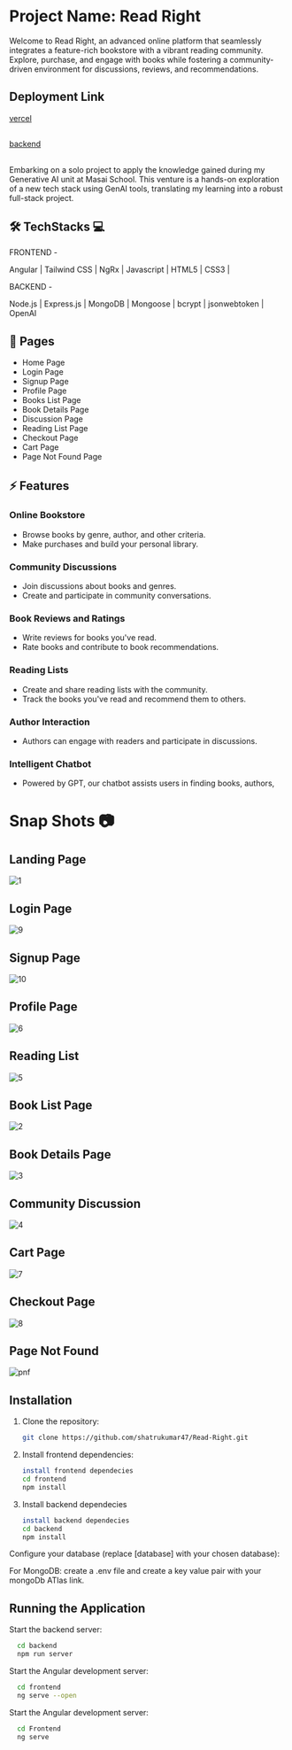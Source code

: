 # Project Name: Read Right

Welcome to Read Right, an advanced online platform that seamlessly integrates a feature-rich bookstore with a vibrant reading community. Explore, purchase, and engage with books while fostering a community-driven environment for discussions, reviews, and recommendations.


## Deployment Link

[vercel](https://read-right-shatru.vercel.app/)
##
[backend](https://kind-ruby-magpie-sari.cyclic.app/)

##

Embarking on a solo project to apply the knowledge gained during my Generative AI unit at Masai School. This venture is a hands-on exploration of a new tech stack using GenAI tools, translating my learning into a robust full-stack project.

## 🛠 TechStacks 💻

FRONTEND -

Angular | Tailwind CSS | NgRx | Javascript | HTML5 | CSS3 |

BACKEND -

 Node.js | Express.js | MongoDB | Mongoose | bcrypt | jsonwebtoken | OpenAI 

## 📄 Pages

- Home Page
- Login Page
- Signup Page
- Profile Page
- Books List Page
- Book Details Page
- Discussion Page
- Reading List Page
- Checkout Page
- Cart Page
- Page Not Found Page

## ⚡ Features

### Online Bookstore
- Browse books by genre, author, and other criteria.
- Make purchases and build your personal library.

### Community Discussions
- Join discussions about books and genres.
- Create and participate in community conversations.

### Book Reviews and Ratings
- Write reviews for books you've read.
- Rate books and contribute to book recommendations.

### Reading Lists
- Create and share reading lists with the community.
- Track the books you've read and recommend them to others.

### Author Interaction
- Authors can engage with readers and participate in discussions.

### Intelligent Chatbot
- Powered by GPT, our chatbot assists users in finding books, authors,

# Snap Shots 📷
## Landing Page
![1](https://github.com/shatrukumar47/Read-Right/assets/123942835/f91759f3-da8f-4b9c-a692-a95d45085c21)

## Login Page
![9](https://github.com/shatrukumar47/Read-Right/assets/123942835/ee28c071-f905-4ca6-8bd8-f8764d408582)

## Signup Page 
![10](https://github.com/shatrukumar47/Read-Right/assets/123942835/8c0d6e6a-be99-4634-8de3-3ac682a5d5f8)

## Profile Page
![6](https://github.com/shatrukumar47/Read-Right/assets/123942835/d8b6e1ec-f538-4a39-bb46-a0c4b1ab143f)

## Reading List
![5](https://github.com/shatrukumar47/Read-Right/assets/123942835/e2dd073f-936b-425b-96a9-1e76f5a160b0)

## Book List Page
![2](https://github.com/shatrukumar47/Read-Right/assets/123942835/d371b7b2-6fd9-491b-9a3e-889d5da61af3)

## Book Details Page
![3](https://github.com/shatrukumar47/Read-Right/assets/123942835/5da9177c-5072-4135-b9a8-13c77828255c)

## Community Discussion
![4](https://github.com/shatrukumar47/Read-Right/assets/123942835/6325759d-efac-4ec6-bb45-2b56743b2663)

## Cart Page
![7](https://github.com/shatrukumar47/Read-Right/assets/123942835/b9326ad7-44d6-4d31-826d-e21fcae7999a)

## Checkout Page
![8](https://github.com/shatrukumar47/Read-Right/assets/123942835/65980d98-635b-4b3d-a8fb-7a97e08decee)

## Page Not Found
![pnf](https://github.com/shatrukumar47/Read-Right/assets/123942835/25c0a329-f40f-47eb-8b40-210371abcf97)


## Installation

1. Clone the repository:

   ```bash
   git clone https://github.com/shatrukumar47/Read-Right.git
   ```

2. Install frontend dependencies:

   ```bash
   install frontend dependecies
   cd frontend
   npm install
   ```

3. Install backend dependecies

    ```bash
   install backend dependecies
   cd backend
   npm install
   ```
Configure your database (replace [database] with your chosen database):

For MongoDB: create a .env file and create a key value pair with your mongoDb ATlas link.

## Running the Application

Start the backend server:
 ```bash
   cd backend
   npm run server
 ```

Start the Angular development server:
 ```bash
   cd frontend
   ng serve --open
 ```

Start the Angular development server:
 ```bash
   cd Frontend
   ng serve
 ```

